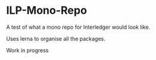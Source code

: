 # ILP-Mono-Repo

A test of what a mono repo for Interledger would look like.

Uses lerna to organise all the packages.

Work in progress

